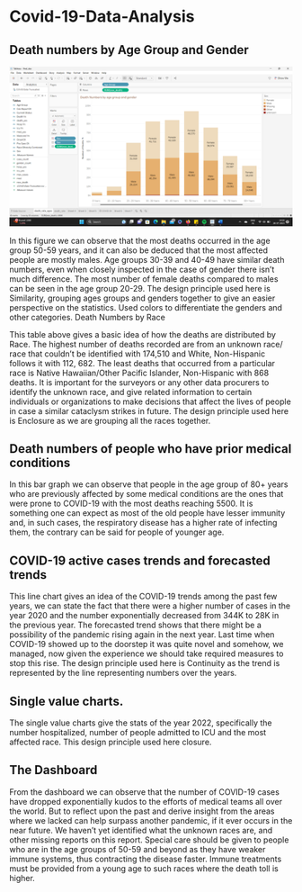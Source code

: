 # Covid-19-Data-Analysis



## Death numbers by Age Group and Gender
 ![img](2.png)

In this figure we can observe that the most deaths occurred in the age group 50-59 years, and it can also be deduced that the most affected people are mostly males. Age groups 30-39 and 40-49 have similar death numbers, even when closely inspected in the case of gender there isn’t much difference. The most number of female deaths compared to males can be seen in the age group 20-29. The design principle used here is Similarity, grouping ages groups and genders together to give an easier perspective on the statistics. Used colors to differentiate the genders and other categories. 
Death Numbers by Race

 
This table above gives a basic idea of how the deaths are distributed by Race.  The highest number of deaths recorded are from an unknown race/ race that couldn’t be identified with 174,510 and White, Non-Hispanic follows it with 112, 682. The least deaths that occurred from a particular race is Native Hawaiian/Other Pacific Islander, Non-Hispanic with 868 deaths. It is important for the surveyors or any other data procurers to identify the unknown race, and give related information to certain individuals or organizations to make decisions that affect the lives of people in case a similar cataclysm strikes in future. The design principle used here is Enclosure as we are grouping all the races together. 

## Death numbers of people who have prior medical conditions 
 

In this bar graph we can observe that people in the age group of 80+ years who are previously affected by some medical conditions are the ones that were prone to COVID-19 with the most deaths reaching 5500. It is something one can expect as most of the old people have lesser immunity and, in such cases, the respiratory disease has a higher rate of infecting them, the contrary can be said for people of younger age. 

## COVID-19 active cases trends and forecasted trends
 

This line chart gives an idea of the COVID-19 trends among the past few years, we can state the fact that there were a higher number of cases in the year 2020 and the number exponentially decreased from 344K to 28K in the previous year. The forecasted trend shows that there might be a possibility  of the pandemic rising again in the next year.  Last time when COVID-19 showed up to the doorstep it was quite novel and somehow, we managed, now given the experience we should take required measures to stop this rise. The design principle used here is Continuity as the trend is represented by the line representing numbers over the years. 

## Single value charts. 

 


 

 

The single value charts give the stats of the year 2022, specifically the number hospitalized, number of people admitted to ICU and the most affected race. This design principle used here closure. 


## The Dashboard

From the dashboard we can observe that the number of COVID-19 cases have dropped exponentially kudos to the efforts of medical teams all over the world. But to reflect upon the past and derive insight from the areas where we lacked can help surpass another pandemic, if it ever occurs in the near future. We haven’t yet identified what the unknown races are, and other missing reports on this report. Special care should be given to people who are in the age groups of 50-59 and beyond as they have weaker immune systems, thus contracting the disease faster. Immune treatments must be provided from a young age to such races where the death toll is higher.  




